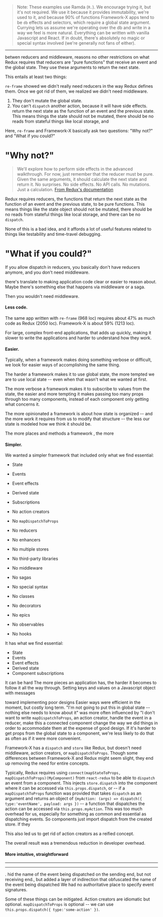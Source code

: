 > Note: These examples use Ramda (`R.`). We encourage trying it, but
> it's not required. 
> We use it because it provides immutability, we're used to it, and
> because 90% of functions Framework-X apps tend to be `db` effects and
> selectors, which require a global state argument. Currying lets us
> assume we're operating over the db and write in a way we feel is more
> natural. Everything can be written with vanilla Javascript and React.
> If in doubt, there's absolutely no magic or special syntax involved
> (we're generally not fans of either).


---






betwen reducers and middleware, reasons no other restrictions on what
Redux requires that reducers are "pure functions" that receive an event
and the global state. They use these arguments to return the next state.

This entails at least two things:

`re-frame` showed we didn't really need reducers in the way Redux
defines them. Once we got rid of them, we realized we didn't need
middleware.



1. They don't mutate the global state. 
2. You can't `dispatch` another action, because it will have side
   effects. return the next state as the function of an event and the
   previous state. This means things the state should not be mutated,
   there should be no reads from stateful things like local storage, and

Here, `re-frame` and Framework-X basically ask two questions: "Why not?"
and "What if you could?"


# "Why not?"

> We'll explore how to perform side effects in the advanced walkthrough.
> For now, just remember that the reducer must be pure. Given the same
> arguments, it should calculate the next state and return it. No
> surprises. No side effects. No API calls. No mutations. Just a
> calculation.
[From Redux's documentation](https://redux.js.org/basics/reducers#handling-actions)

Redux requires reducers, the functions that return the next state as the
function of an event and the previous state, to be pure functions. This
means things like the state object should not be mutated, there should
be no reads from stateful things like local storage, and there can be no
`dispatch`.

None of this is a bad idea, and it affords a lot of useful features
related to things like testability and time-travel debugging. 


# "What if you could?"

If you allow dispatch in reducers, you basically don't have reducers
anymore, and you don't need middleware.

there's
translate to making application code clear or easier to reason about.
Maybe there's something else that happens via middleware or a saga.




 
Then you wouldn't need middleware.





<!--After using it on a project and seeing how simple and expressive it was,-->
<!--and experiencing friction with the existing Javascript frameworks, we-->
<!--decided to bring what we liked about it to Javascript.-->

#### Less code.
 
The same app written with `re-frame` (968 loc) requires about 47% as
much code as Redux (2050 loc). Framework-X is about 59% (1213 loc).

For large, complex front-end applications, that adds up quickly, making it slower
to write the applications and harder to understand how they work.


#### Easier.

Typically, when a framework makes doing something verbose or difficult,
we look for easier ways of accomplishing the same thing. 

The harder a framework makes it to use global state, the more tempted we are to use
local state -- even when that wasn't what we wanted at first. 

The more verbose a framework makes it to subscribe to values from the
state, the easier and more tempting it makes passing too many props
through too many components, instead of each component only getting what
concerns it.

The more opinionated a framework is about how state is organized -- and
the more work it requires from us to modify that structure -- the less
our state is modeled how we think it should be.

The more places and methods a framework , the more 


#### Simpler.

We wanted a simpler framework that included only what we find essential:
- State
- Events
- Event effects
- Derived state
- Subscriptions



- No action creators 
- No `mapDispatchToProps` 
- No reducers 
- No enhancers 
- No multiple stores 
- No third-party libraries 
- No middleware
- No sagas
- No special syntax
- No classes
- No decorators
- No epics
- No observables
- No hooks

It has what we find essential:
- State
- Events
- Event effects
- Derived state
- Component subscriptions




It can be hard The more pieces an application has, the harder it becomes
to follow it all the way through. Setting keys and values on a
Javascript object with messages



toward implementing
poor designs Easier ways were efficient in the moment, but costly long
term. "I'm not going to put this in global state -- nothing else needs
to know about it" was more often influenced by "I don't want to write
`mapDispatchToProps`, an action creator, handle the event in a reducer,
make this a connected component change the way we did things in order to
accommodate them at the expense of good design. If it's harder to get
props from the global state to a component, we're less likely to do that
as often as if it were more convenient.

Framework-X has a `dispatch` and `store` like Redux, but doesn't need
middleware, action creators, or `mapDispatchToProps`. Though some
differences between Framework-X and Redux might seem slight, they end up
removing the need for entire concepts.

Typically, Redux requires using `connect(mapStateToProps,
mapDispatchToProps)(MyComponent)` from `react-redux` to be able to
`dispatch` an event from a component. This injects `store.dispatch` into
the component where it can be accessed via `this.props.dispatch`, or --
if a `mapDispatchToProps` function was provided that takes `dispatch` as
an argument and returns an object of `{myAction: (args) => dispatch({
type:'eventName', payload: args })` -- a function that dispatches the
action can be accessed via `this.props.myAction`. This was too much
overhead for us, especially for something as common and essential as
dispatching events. So components just import dispatch from the created
store. If they 

This also led us to get rid of action creators as a reified concept. 

The overall result was a tremendous reduction in developer overhead. 



#### More intuitive, straightforward



---




---
. hid the name of the event
  being dispatched on the sending end, but not receiving end., but added
  a layer of indirection that obfuscated the name of the event being
  dispatched We had no authoritative place to specify event signatures.
  
  
Some of these things can be mitigated. Action creators are idiomatic but
optional. `mapDispatchToProps` is optional -- we can use
`this.props.dispatch({ type:'some-action' })`.

